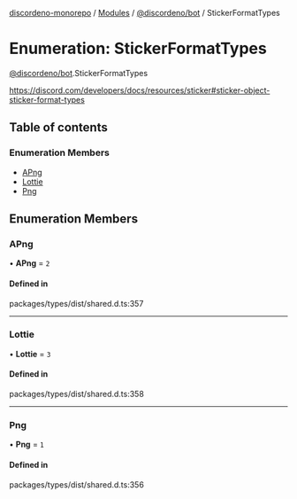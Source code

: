 [discordeno-monorepo](../README.md) / [Modules](../modules.md) / [@discordeno/bot](../modules/discordeno_bot.md) / StickerFormatTypes

# Enumeration: StickerFormatTypes

[@discordeno/bot](../modules/discordeno_bot.md).StickerFormatTypes

https://discord.com/developers/docs/resources/sticker#sticker-object-sticker-format-types

## Table of contents

### Enumeration Members

- [APng](discordeno_bot.StickerFormatTypes.md#apng)
- [Lottie](discordeno_bot.StickerFormatTypes.md#lottie)
- [Png](discordeno_bot.StickerFormatTypes.md#png)

## Enumeration Members

### APng

• **APng** = `2`

#### Defined in

packages/types/dist/shared.d.ts:357

---

### Lottie

• **Lottie** = `3`

#### Defined in

packages/types/dist/shared.d.ts:358

---

### Png

• **Png** = `1`

#### Defined in

packages/types/dist/shared.d.ts:356
